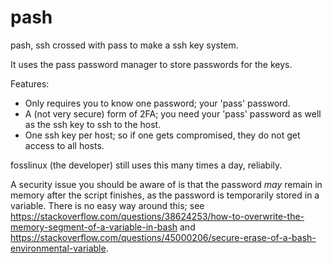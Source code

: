# pash

pash, ssh crossed with pass to make a ssh key system.

It uses the pass password manager to store passwords for the keys.

Features:
  - Only requires you to know one password; your 'pass' password.
  - A (not very secure) form of 2FA; you need your 'pass' password as well as the ssh key to ssh to the host.
  - One ssh key per host; so if one gets compromised, they do not get access to all hosts.

fosslinux (the developer) still uses this many times a day, reliabily.

A security issue you should be aware of is that the password *may* remain in memory after the script finishes, as the password is temporarily stored in a variable. There is no easy way around this; see https://stackoverflow.com/questions/38624253/how-to-overwrite-the-memory-segment-of-a-variable-in-bash and https://stackoverflow.com/questions/45000206/secure-erase-of-a-bash-environmental-variable.
